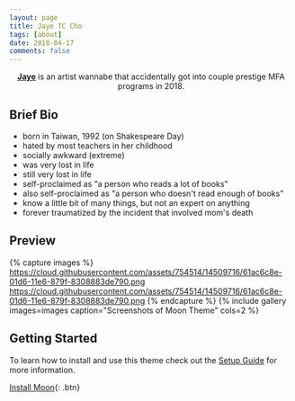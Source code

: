 ```yaml
---
layout: page
title: Jaye TC Cho
tags: [about]
date: 2018-04-17
comments: false
---
```

    
<center><a href="https://www.instagram.com/jjjcho/"><b>Jaye</b></a> is an artist wannabe that accidentally got into couple prestige MFA programs in 2018.</center>

## Brief Bio
* born in Taiwan, 1992 (on Shakespeare Day)
* hated by most teachers in her childhood
* socially awkward (extreme) 
* was very lost in life
* still very lost in life
* self-proclaimed as "a person who reads a lot of books" 
* also self-proclaimed as "a person who doesn't read enough of books"
* know a little bit of many things, but not an expert on anything
* forever traumatized by the incident that involved mom's death

## Preview

{% capture images %}
    https://cloud.githubusercontent.com/assets/754514/14509716/61ac6c8e-01d6-11e6-879f-8308883de790.png
    https://cloud.githubusercontent.com/assets/754514/14509716/61ac6c8e-01d6-11e6-879f-8308883de790.png
{% endcapture %}
{% include gallery images=images caption="Screenshots of Moon Theme" cols=2 %}


## Getting Started

To learn how to install and use this theme check out the [Setup Guide](http://taylantatli.me/Moon/moon-theme/) for more information.
      
[Install Moon](https://github.com/TaylanTatli/Moon){: .btn}

